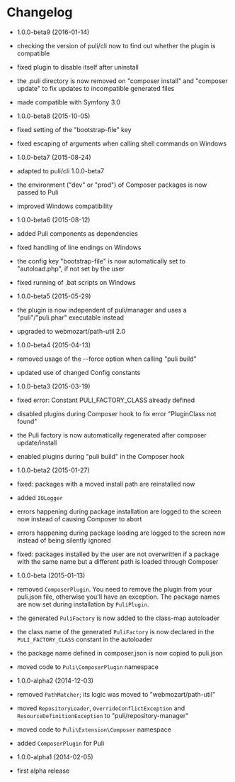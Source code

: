Changelog
=========

* 1.0.0-beta9 (2016-01-14)

 * checking the version of puli/cli now to find out whether the plugin is compatible
 * fixed plugin to disable itself after uninstall
 * the .puli directory is now removed on "composer install" and "composer update"
   to fix updates to incompatible generated files
 * made compatible with Symfony 3.0

* 1.0.0-beta8 (2015-10-05)

 * fixed setting of the "bootstrap-file" key
 * fixed escaping of arguments when calling shell commands on Windows

* 1.0.0-beta7 (2015-08-24)

 * adapted to puli/cli 1.0.0-beta7
 * the environment ("dev" or "prod") of Composer packages is now passed to Puli
 * improved Windows compatibility

* 1.0.0-beta6 (2015-08-12)

 * added Puli components as dependencies
 * fixed handling of line endings on Windows
 * the config key "bootstrap-file" is now automatically set to "autoload.php",
   if not set by the user
 * fixed running of .bat scripts on Windows

* 1.0.0-beta5 (2015-05-29)

 * the plugin is now independent of puli/manager and uses a "puli"/"puli.phar"
   executable instead
 * upgraded to webmozart/path-util 2.0

* 1.0.0-beta4 (2015-04-13)

 * removed usage of the --force option when calling "puli build"
 * updated use of changed Config constants

* 1.0.0-beta3 (2015-03-19)

 * fixed error: Constant PULI_FACTORY_CLASS already defined
 * disabled plugins during Composer hook to fix error "PluginClass not found"
 * the Puli factory is now automatically regenerated after composer update/install
 * enabled plugins during "puli build" in the Composer hook

* 1.0.0-beta2 (2015-01-27)

 * fixed: packages with a moved install path are reinstalled now
 * added `IOLogger`
 * errors happening during package installation are logged to the screen now 
   instead of causing Composer to abort
 * errors happening during package loading are logged to the screen now instead
   of being silently ignored
 * fixed: packages installed by the user are not overwritten if a package with
   the same name but a different path is loaded through Composer

* 1.0.0-beta (2015-01-13)

 * removed `ComposerPlugin`. You need to remove the plugin from your puli.json
   file, otherwise you'll have an exception. The package names are now set
   during installation by `PuliPlugin`.
 * the generated `PuliFactory` is now added to the class-map autoloader
 * the class name of the generated `PuliFactory` is now declared in the
   `PULI_FACTORY_CLASS` constant in the autoloader
 * the package name defined in composer.json is now copied to puli.json
 * moved code to `Puli\ComposerPlugin` namespace

* 1.0.0-alpha2 (2014-12-03)

 * removed `PathMatcher`; its logic was moved to "webmozart/path-util"
 * moved `RepositoryLoader`, `OverrideConflictException` and 
   `ResourceDefinitionException` to "puli/repository-manager"
 * moved code to `Puli\Extension\Composer` namespace
 * added `ComposerPlugin` for Puli

* 1.0.0-alpha1 (2014-02-05)

 * first alpha release

